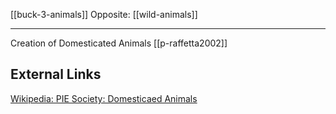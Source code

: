 [[buck-3-animals]]
Opposite: [[wild-animals]]

----

Creation of Domesticated Animals [[p-raffetta2002]]

## External Links
[Wikipedia: PIE Society: Domesticaed Animals](https://en.wikipedia.org/wiki/Proto-Indo-European-society#Domesticated-animals)